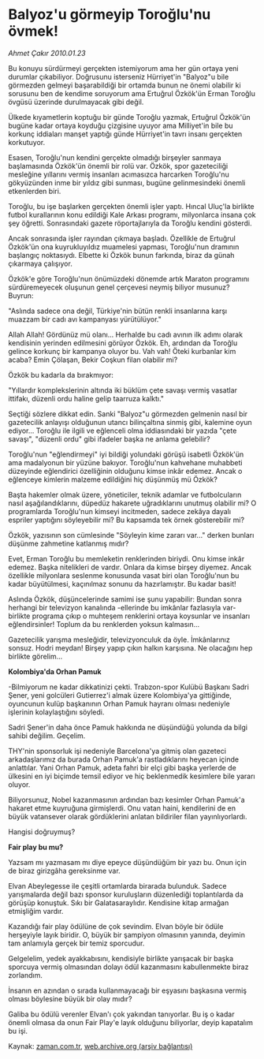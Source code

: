 # Balyoz'u görmeyip Toroğlu'nu övmek!

*Ahmet Çakır 2010.01.23*

<tr><td class="metin" colspan="2" style="padding-top: 20px; padding-left: 5px; ">Bu konuyu sürdürmeyi gerçekten istemiyorum ama her gün ortaya yeni durumlar çıkabiliyor. Doğrusunu isterseniz Hürriyet'in "Balyoz"u bile görmezden gelmeyi başarabildiği bir ortamda bunun ne önemi olabilir ki sorusunu ben de kendime soruyorum ama Ertuğrul Özkök'ün Erman Toroğlu övgüsü üzerinde durulmayacak gibi değil.</td></tr><tr><td class="metin" colspan="2" style="padding-top: 20px; padding-left: 5px; "><p>Ülkede kıyametlerin koptuğu bir günde Toroğlu yazmak, Ertuğrul Özkök'ün bugüne kadar ortaya koyduğu çizgisine uyuyor ama Milliyet'in bile bu korkunç iddiaları manşet yaptığı günde Hürriyet'in tavrı insanı gerçekten korkutuyor.
<p>Esasen, Toroğlu'nun kendini gerçekte olmadığı birşeyler sanmaya başlamasında Özkök'ün önemli bir rolü var. Özkök, spor gazeteciliği mesleğine yıllarını vermiş insanları acımasızca harcarken Toroğlu'nu gökyüzünden inme bir yıldız gibi sunması, bugüne gelinmesindeki önemli etkenlerden biri.
<p>Toroğlu, bu işe başlarken gerçekten önemli işler yaptı. Hıncal Uluç'la birlikte futbol kurallarının konu edildiği Kale Arkası programı, milyonlarca insana çok şey öğretti. Sonrasındaki gazete röportajlarıyla da Toroğlu kendini gösterdi.
<p>Ancak sonrasında işler rayından çıkmaya başladı. Özellikle de Ertuğrul Özkök'ün ona kuyrukluyıldız muamelesi yapması, Toroğlu'nun dramının başlangıç noktasıydı. Elbette ki Özkök bunun farkında, biraz da günah çıkarmaya çalışıyor.
<p>Özkök'e göre Toroğlu'nun önümüzdeki dönemde artık Maraton programını sürdüremeyecek oluşunun genel çerçevesi neymiş biliyor musunuz? Buyrun:
<p>"Aslında sadece ona değil, Türkiye'nin bütün renkli insanlarına karşı muazzam bir cadı avı kampanyası yürütülüyor."
<p>Allah Allah! Gördünüz mü olanı... Herhalde bu cadı avının ilk adımı olarak kendisinin yerinden edilmesini görüyor Özkök. Eh, ardından da Toroğlu gelince korkunç bir kampanya oluyor bu. Vah vah! Öteki kurbanlar kim acaba? Emin Çölaşan, Bekir Coşkun filan olabilir mi?
<p>Özkök bu kadarla da bırakmıyor:
<p>"Yıllardır komplekslerinin altında iki büklüm çete savaşı vermiş vasatlar ittifakı, düzenli ordu haline gelip taarruza kalktı."
<p>Seçtiği sözlere dikkat edin. Sanki "Balyoz"u görmezden gelmenin nasıl bir gazetecilik anlayışı olduğunun utancı bilinçaltına sinmiş gibi, kalemine oyun ediyor... Toroğlu ile ilgili ve eğlenceli olma iddiasındaki bir yazıda "çete savaşı", "düzenli ordu" gibi ifadeler başka ne anlama gelebilir?
<p>Toroğlu'nun "eğlendirmeyi" iyi bildiği yolundaki görüşü isabetli Özkök'ün ama madalyonun bir yüzüne bakıyor. Toroğlu'nun kahvehane muhabbeti düzeyinde eğlendirici özelliğinin olduğunu kimse inkâr edemez. Ancak o eğlenceye kimlerin malzeme edildiğini hiç düşünmüş mü Özkök?
<p>Başta hakemler olmak üzere, yöneticiler, teknik adamlar ve futbolcuların nasıl aşağılandıklarını, düpedüz hakarete uğradıklarını unutmuş olabilir mi? O programlarda Toroğlu'nun kimseyi incitmeden, sadece zekâya dayalı espriler yaptığını söyleyebilir mi? Bu kapsamda tek örnek gösterebilir mi?
<p>Özkök, yazısının son cümlesinde "Söyleyin kime zararı var..." derken bunları düşünme zahmetine katlanmış mıdır?
<p>Evet, Erman Toroğlu bu memleketin renklerinden biriydi. Onu kimse inkâr edemez. Başka nitelikleri de vardır. Onlara da kimse birşey diyemez. Ancak özellikle milyonlara seslenme konusunda vasat biri olan Toroğlu'nun bu kadar büyütülmesi, kaçınılmaz sonunu da hazırlamıştır. Bu kadar basit!
<p>Aslında Özkök, düşüncelerinde samimi ise şunu yapabilir: Bundan sonra herhangi bir televizyon kanalında -ellerinde bu imkânlar fazlasıyla var- birlikte programa çıkıp o muhteşem renklerini ortaya koysunlar ve insanları eğlendirsinler! Toplum da bu renklerden yoksun kalmasın...
<p>Gazetecilik yarışma mesleğidir, televizyonculuk da öyle. İmkânlarınız sonsuz. Hodri meydan! Birşey yapıp çıkın halkın karşısına. Ne olacağını hep birlikte görelim...
<p><b>Kolombiya'da Orhan Pamuk </b>
<p>-Bilmiyorum ne kadar dikkatinizi çekti. Trabzon-spor Kulübü Başkanı Sadri Şener, yeni golcüleri Gutierrez'i almak üzere Kolombiya'ya gittiğinde, oyuncunun kulüp başkanının Orhan Pamuk hayranı olması nedeniyle işlerinin kolaylaştığını söyledi.
<p>Sadri Şener'in daha önce Pamuk hakkında ne düşündüğü yolunda da bilgi sahibi değilim. Geçelim.
<p>THY'nin sponsorluk işi nedeniyle Barcelona'ya gitmiş olan gazeteci arkadaşlarımız da burada Orhan Pamuk'a rastladıklarını heyecan içinde anlattılar. Yani Orhan Pamuk, adeta fahri bir elçi gibi başka yerlerde de ülkesini en iyi biçimde temsil ediyor ve hiç beklenmedik kesimlere bile yararı oluyor.
<p>Biliyorsunuz, Nobel kazanmasının ardından bazı kesimler Orhan Pamuk'a hakaret etme kuyruğuna girmişlerdi. Onu vatan haini, kendilerini de en büyük vatansever olarak gördüklerini anlatan bildiriler filan yayınlıyorlardı.
<p>Hangisi doğruymuş? 
<p><b>Fair play bu mu? </b>
<p>Yazsam mı yazmasam mı diye epeyce düşündüğüm bir yazı bu. Onun için de biraz girizgâha gereksinme var.
<p>Elvan Abeylegesse ile çeşitli ortamlarda birarada bulunduk. Sadece yarışmalarda değil bazı sponsor kuruluşların düzenlediği toplantılarda da görüşüp konuştuk. Sıkı bir Galatasaraylıdır. Kendisine kitap armağan etmişliğim vardır.
<p>Kazandığı fair play ödülüne de çok sevindim. Elvan böyle bir ödüle herşeyiyle layık biridir. O, büyük bir şampiyon olmasının yanında, deyimin tam anlamıyla gerçek bir temiz sporcudur.
<p>Gelgelelim, yedek ayakkabısını, kendisiyle birlikte yarışacak bir başka sporcuya vermiş olmasından dolayı ödül kazanmasını kabullenmekte biraz zorlandım.
<p>İnsanın en azından o sırada kullanmayacağı bir eşyasını başkasına vermiş olması böylesine büyük bir olay mıdır?
<p>Galiba bu ödülü verenler Elvan'ı çok yakından tanıyorlar. Bu iş o kadar önemli olmasa da onun Fair Play'e layık olduğunu biliyorlar, deyip kapatalım bu işi.<br/></p></p></p></p></p></p></p></p></p></p></p></p></p></p></p></p></p></p></p></p></p></p></p></p></p></p></p></p></p></td></tr>

Kaynak: [zaman.com.tr](http://zaman.com.tr/yazar.do?yazino=943736), [web.archive.org (arşiv bağlantısı)](http://web.archive.org/web/20100128204735/http://www.zaman.com.tr:80/yazar.do?yazino=943736)
